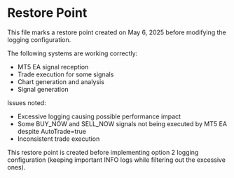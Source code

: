 # Restore Point

This file marks a restore point created on May 6, 2025 before modifying the logging configuration.

The following systems are working correctly:
- MT5 EA signal reception
- Trade execution for some signals
- Chart generation and analysis
- Signal generation

Issues noted:
- Excessive logging causing possible performance impact
- Some BUY_NOW and SELL_NOW signals not being executed by MT5 EA despite AutoTrade=true
- Inconsistent trade execution

This restore point is created before implementing option 2 logging configuration (keeping important INFO logs while filtering out the excessive ones).